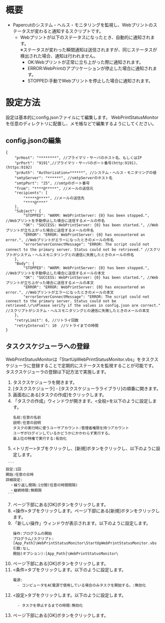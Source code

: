 # 概要
  - Papercutのシステム・ヘルス・モニタリングを監視し、Webプリントのステータスが変わると通知するスクリプトです。
    - Webプリントが以下のステータスになったとき、自動的に通知されます。<br>
      ※ステータスが変わった瞬間通知は送信されますが、同じステータスが検出された場合、通知は行われません。
      - OK:Webプリントが正常に立ち上がった際に通知されます。
      - ERROR:WebPrintのアプリケーションが停止した場合に通知されます。
      - STOPPED:手動でWebプリントを停止した場合に通知されます。
# 設定方法
  設定は基本的にconfig.jsonファイルにて編集します。
  WebPrintStatusMonitorを任意のディレクトリに配置し、メモ帳などで編集するようにしてください。
## config.jsonの編集
```
{
    "prHost": "********", //プライマリ・サーバのホスト名、もしくはIP
    "prPort": "9191",//プライマリ・サーバのポート番号(http:9191)、(https:9192)
    "prAuth": "Authorization=******", //システム・ヘルス・モニタリングの値
    "smtpServer": "******", //smtpServerのホスト名
    "smtpPort": "25", //smtpのポート番号
    "from": "****@*****", //メールの送信元
    "recipients": [
        "*****@****", //メールの送信先
        "****@****"
    ],
    "Subject": {
        "STOPPED": "WARM: WebPrintServer: {0} has been stopped.", //Webプリントを手動停止した場合に送信するメールの件名
        "OK": "SUCCESS: WebPrintServer: {0} has been started.", //Webプリントが立ち上がった場合に送信するメールの件名
        "ERROR": "ERROR: WebPrintServer: {0} has encountered an error.", //Webプリントがエラーになったときのメールの件名
        "errorServerConnectMessage": "ERROR: The script could not connect to the primary server. Status could not be retrieved." //スクリプトがシステム・ヘルスモニタリングとの通信に失敗したときのメールの件名
    },
    "Body": {
        "STOPPED": "WARM: WebPrintServer: {0} has been stopped.", //Webプリントを手動停止した場合に送信するメールの本文
        "OK": "SUCCESS: WebPrintServer: {0} has been started.", //Webプリントが立ち上がった場合に送信するメールの本文
        "ERROR": "ERROR: WebPrintServer: {0} has encountered an error.", //Webプリントがエラーになったときのメールの本文
        "errorServerConnectMessage": "ERROR: The script could not connect to the primary server. Status could not be retrieved.\r\nPlease verify if the values in config.json are correct." //スクリプトがシステム・ヘルスモニタリングとの通信に失敗したときのメールの本文
    },
    "retryLimit": 6, //リトライ回数
    "retryInterval": 10  //リトライまでの時間
}
```
## タスクスケジューラへの登録
  WebPrintStatusMonitorは「StartUpWebPrintStatusMonitor.vbs」をタスクスケジューラに登録することで定期的にステータスを監視することが可能です。<br>
  タスクスケジューラの登録は下記方法で実施します。

  1. タスクスケジューラを開きます。
  2. [タスクスケジューラ] - [タスクスケジューラライブラリ]の順番に開きます。
  3. 画面右にある[タスクの作成]をクリックします。
  4. 「タスクの作成」ウィンドウが開きます。<全般>を以下のように設定します。
     ```
     名前:任意の名前
     説明:任意の説明
     タスクの実行時に使うユーザアカウント:管理者権限を持つアカウント
     ユーザがログインしているかどうかにかかわらず実行する。
     最上位の特権で実行する:有効化
     ```
  5.  <トリガー>タブをクリックし、[新規]ボタンをクリックし、以下のように設定します。
     
     ```
    設定:1回
    開始:任意の日時
    詳細設定:
      ・繰り返し間隔:1分間(任意の時間間隔)
      ・継続時間:無期限
     ```
     
  7. ページ下部にある[OK]ボタンをクリックします。
  8. <操作>タブをクリックします。ページ下部にある[新規]ボタンをクリックします。
  9. 「新しい操作」ウィンドウが表示されます。以下のように設定します。
     ```
     操作:プログラムの開始
     プログラム/スクリプト:[App_Path]\WebPrintStatusMonitor\StartUpWebPrintStatusMonitor.vbs
     引数:なし
     開始(オプション):[App_Path]\WebPrintStatusMonitor\
     ```
  10. ページ下部にある[OK]ボタンをクリックします。
  11. <条件>タブをクリックします。以下のように設定します。
      ```
      電源:
        - コンピュータをAC電源で使用している場合のみタスクを開始する。:無効化
      ```
  12. <設定>タブをクリックします。以下のように設定します。
      ```
        - タスクを停止するまでの時間:無効化
      ```
  13. ページ下部にある[OK]ボタンをクリックします。
